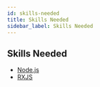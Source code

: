 ```yaml
---
id: skills-needed
title: Skills Needed
sidebar_label: Skills Needed
---
```


## Skills Needed

- [Node.js](https://nodejs.org/dist/latest-v12.x/docs/api/)
- [RXJS](https://rxjs-dev.firebaseapp.com)